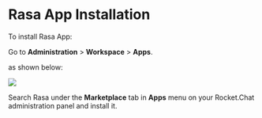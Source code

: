 # Rasa App Installation

To install Rasa App:

Go to **Administration** > **Workspace** > **Apps**.

as shown below:

![](<../../../../../.gitbook/assets/2021-11-20\_23-29-48 (1) (1) (1) (1) (12) (10) (1) (1) (1) (1) (1) (15).png>)

Search Rasa under the **Marketplace** tab in **Apps** menu on your Rocket.Chat administration panel and install it.
